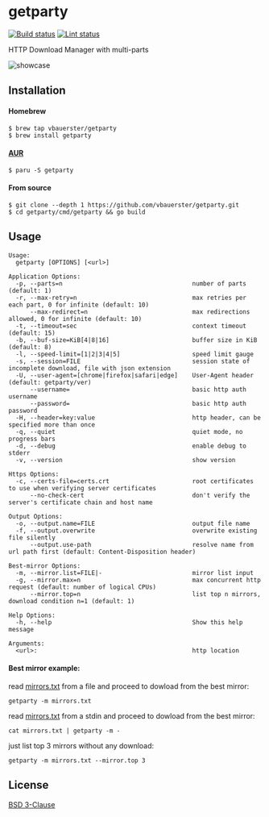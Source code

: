 # getparty

[![Build status](https://github.com/vbauerster/getparty/actions/workflows/build.yml/badge.svg)](https://github.com/vbauerster/getparty/actions/workflows/build.yml)
[![Lint status](https://github.com/vbauerster/getparty/actions/workflows/golangci-lint.yml/badge.svg)](https://github.com/vbauerster/getparty/actions/workflows/golangci-lint.yml)

HTTP Download Manager with multi-parts

![showcase](showcase.gif)

## Installation

#### Homebrew

```
$ brew tap vbauerster/getparty
$ brew install getparty
```

#### [AUR](https://wiki.archlinux.org/title/AUR_helpers)

```
$ paru -S getparty
```

#### From source

```
$ git clone --depth 1 https://github.com/vbauerster/getparty.git
$ cd getparty/cmd/getparty && go build
```

## Usage

```
Usage:
  getparty [OPTIONS] [<url>]

Application Options:
  -p, --parts=n                                    number of parts (default: 1)
  -r, --max-retry=n                                max retries per each part, 0 for infinite (default: 10)
      --max-redirect=n                             max redirections allowed, 0 for infinite (default: 10)
  -t, --timeout=sec                                context timeout (default: 15)
  -b, --buf-size=KiB[4|8|16]                       buffer size in KiB (default: 8)
  -l, --speed-limit=[1|2|3|4|5]                    speed limit gauge
  -s, --session=FILE                               session state of incomplete download, file with json extension
  -U, --user-agent=[chrome|firefox|safari|edge]    User-Agent header (default: getparty/ver)
      --username=                                  basic http auth username
      --password=                                  basic http auth password
  -H, --header=key:value                           http header, can be specified more than once
  -q, --quiet                                      quiet mode, no progress bars
  -d, --debug                                      enable debug to stderr
  -v, --version                                    show version

Https Options:
  -c, --certs-file=certs.crt                       root certificates to use when verifying server certificates
      --no-check-cert                              don't verify the server's certificate chain and host name

Output Options:
  -o, --output.name=FILE                           output file name
  -f, --output.overwrite                           overwrite existing file silently
      --output.use-path                            resolve name from url path first (default: Content-Disposition header)

Best-mirror Options:
  -m, --mirror.list=FILE|-                         mirror list input
  -g, --mirror.max=n                               max concurrent http request (default: number of logical CPUs)
      --mirror.top=n                               list top n mirrors, download condition n=1 (default: 1)

Help Options:
  -h, --help                                       Show this help message

Arguments:
  <url>:                                           http location
```

#### Best mirror example:

read [mirrors.txt](mirrors.txt) from a file and proceed to dowload from the best mirror:

```
getparty -m mirrors.txt
```

read [mirrors.txt](mirrors.txt) from a stdin and proceed to dowload from the best mirror:

```
cat mirrors.txt | getparty -m -
```

just list top 3 mirrors without any download:

```
getparty -m mirrors.txt --mirror.top 3
```

## License

[BSD 3-Clause](https://opensource.org/licenses/BSD-3-Clause)
